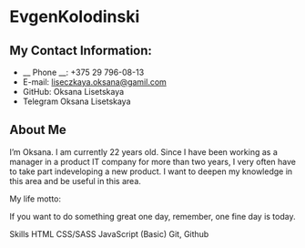 # EvgenKolodinski 
## My Contact Information:
* __ Phone __: +375 29 796-08-13
* E-mail: liseczkaya.oksana@gamil.com
* GitHub: Oksana Lisetskaya
* Telegram Oksana Lisetskaya
## About Me
I’m Oksana. I am currently 22 years old. Since I have been working as a manager in a product IT company for more than two years, I very often have to take part indeveloping a new product. I want to deepen my knowledge in this area and be useful in this area.

My life motto:

If you want to do something great one day, remember, one fine day is today.

Skills
HTML
CSS/SASS
JavaScript (Basic)
Git, Github

